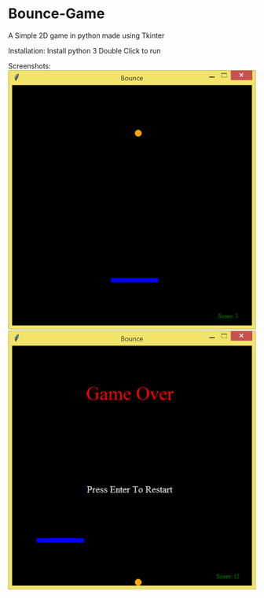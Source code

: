# Bounce-Game
A Simple 2D game in python made using Tkinter

Installation:
    Install python 3
    Double Click to run

Screenshots:
    ![Game Screen](screenshots/Bounce_Game.png) 
    ![Game Over Screen](screenshots/Bounce_GameOver.png) 
